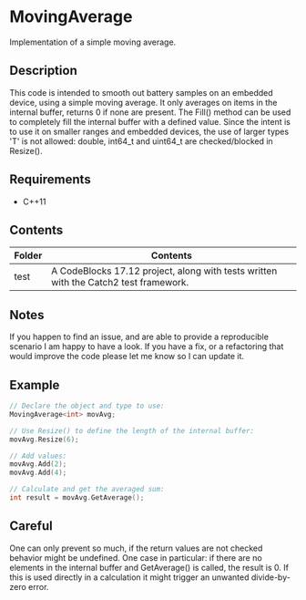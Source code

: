 
# MovingAverage
Implementation of a simple moving average.

## Description
This code is intended to smooth out battery samples on an embedded device, using a simple moving average. It only averages on items in the internal buffer, returns 0 if none are present. The Fill() method can be used to completely fill the internal buffer with a defined value.
Since the intent is to use it on smaller ranges and embedded devices, the use of larger types 'T' is not allowed: double, int64_t and uint64_t are checked/blocked in Resize().

## Requirements
- C++11

## Contents
| Folder | Contents |
| ------ | -------- |
| test | A CodeBlocks 17.12 project, along with tests written with the Catch2 test framework. |

## Notes
If you happen to find an issue, and are able to provide a reproducible scenario I am happy to have a look. If you have a fix, or a refactoring that would improve the code please let me know so I can update it.

## Example
```cpp
// Declare the object and type to use:
MovingAverage<int> movAvg;

// Use Resize() to define the length of the internal buffer:
movAvg.Resize(6);

// Add values:
movAvg.Add(2);
movAvg.Add(4);

// Calculate and get the averaged sum:
int result = movAvg.GetAverage();
```

## Careful
One can only prevent so much, if the return values are not checked behavior might be undefined. One case in particular: if there are no elements in the internal buffer and GetAverage() is called, the result is 0. If this is used directly in a calculation it might trigger an unwanted divide-by-zero error.

